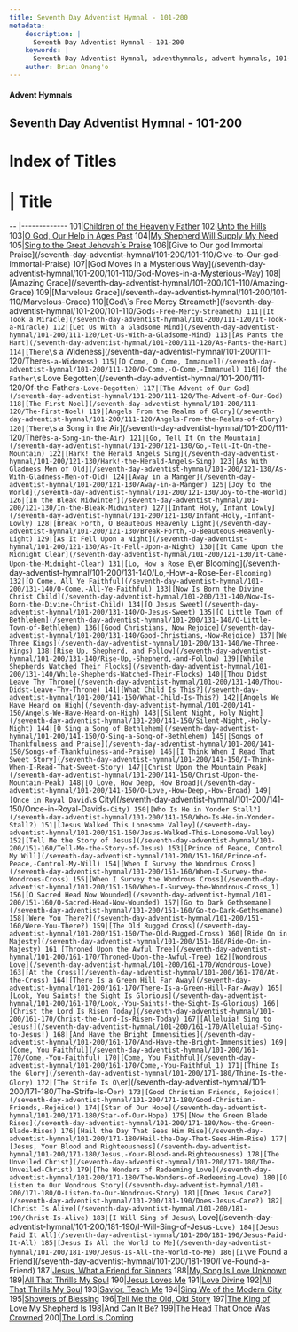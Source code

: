 ```yaml
---
title: Seventh Day Adventist Hymnal - 101-200
metadata:
    description: |
      Seventh Day Adventist Hymnal - 101-200
    keywords: |
      Seventh Day Adventist Hymnal, adventhymnals, advent hymnals, 101-200
    author: Brian Onang'o
---
```


#### Advent Hymnals
## Seventh Day Adventist Hymnal - 101-200

# Index of Titles
# | Title                        
-- |-------------
101|[Children of the Heavenly Father](/seventh-day-adventist-hymnal/101-200/101-110/Children-of-the-Heavenly-Father)
102|[Unto the Hills](/seventh-day-adventist-hymnal/101-200/101-110/Unto-the-Hills)
103|[O God, Our Help in Ages Past](/seventh-day-adventist-hymnal/101-200/101-110/O-God,-Our-Help-in-Ages-Past)
104|[My Shepherd Will Supply My Need](/seventh-day-adventist-hymnal/101-200/101-110/My-Shepherd-Will-Supply-My-Need)
105|[Sing to the Great Jehovah\`s Praise](/seventh-day-adventist-hymnal/101-200/101-110/Sing-to-the-Great-Jehovah`s-Praise)
106|[Give to Our god Immortal Praise](/seventh-day-adventist-hymnal/101-200/101-110/Give-to-Our-god-Immortal-Praise)
107|[God Moves in a Mysterious Way](/seventh-day-adventist-hymnal/101-200/101-110/God-Moves-in-a-Mysterious-Way)
108|[Amazing Grace](/seventh-day-adventist-hymnal/101-200/101-110/Amazing-Grace)
109|[Marvelous Grace](/seventh-day-adventist-hymnal/101-200/101-110/Marvelous-Grace)
110|[God\`s Free Mercy Streameth](/seventh-day-adventist-hymnal/101-200/101-110/God`s-Free-Mercy-Streameth)
111|[It Took a Miracle](/seventh-day-adventist-hymnal/101-200/111-120/It-Took-a-Miracle)
112|[Let Us With a Gladsome Mind](/seventh-day-adventist-hymnal/101-200/111-120/Let-Us-With-a-Gladsome-Mind)
113|[As Pants the Hart](/seventh-day-adventist-hymnal/101-200/111-120/As-Pants-the-Hart)
114|[There\`s a Wideness](/seventh-day-adventist-hymnal/101-200/111-120/There`s-a-Wideness)
115|[O Come, O Come, Immanuel](/seventh-day-adventist-hymnal/101-200/111-120/O-Come,-O-Come,-Immanuel)
116|[Of the Father\`s Love Begotten](/seventh-day-adventist-hymnal/101-200/111-120/Of-the-Father`s-Love-Begotten)
117|[The Advent of Our God](/seventh-day-adventist-hymnal/101-200/111-120/The-Advent-of-Our-God)
118|[The First Noel](/seventh-day-adventist-hymnal/101-200/111-120/The-First-Noel)
119|[Angels From the Realms of Glory](/seventh-day-adventist-hymnal/101-200/111-120/Angels-From-the-Realms-of-Glory)
120|[There\`s a Song in the Air](/seventh-day-adventist-hymnal/101-200/111-120/There`s-a-Song-in-the-Air)
121|[Go, Tell It On the Mountain](/seventh-day-adventist-hymnal/101-200/121-130/Go,-Tell-It-On-the-Mountain)
122|[Hark! the Herald Angels Sing](/seventh-day-adventist-hymnal/101-200/121-130/Hark!-the-Herald-Angels-Sing)
123|[As With Gladness Men of Old](/seventh-day-adventist-hymnal/101-200/121-130/As-With-Gladness-Men-of-Old)
124|[Away in a Manger](/seventh-day-adventist-hymnal/101-200/121-130/Away-in-a-Manger)
125|[Joy to the World](/seventh-day-adventist-hymnal/101-200/121-130/Joy-to-the-World)
126|[In the Bleak Midwinter](/seventh-day-adventist-hymnal/101-200/121-130/In-the-Bleak-Midwinter)
127|[Infant Holy, Infant Lowly](/seventh-day-adventist-hymnal/101-200/121-130/Infant-Holy,-Infant-Lowly)
128|[Break Forth, O Beauteous Heavenly Light](/seventh-day-adventist-hymnal/101-200/121-130/Break-Forth,-O-Beauteous-Heavenly-Light)
129|[As It Fell Upon a Night](/seventh-day-adventist-hymnal/101-200/121-130/As-It-Fell-Upon-a-Night)
130|[It Came Upon the Midnight Clear](/seventh-day-adventist-hymnal/101-200/121-130/It-Came-Upon-the-Midnight-Clear)
131|[Lo, How a Rose E\`er Blooming](/seventh-day-adventist-hymnal/101-200/131-140/Lo,-How-a-Rose-E`er-Blooming)
132|[O Come, All Ye Faithful](/seventh-day-adventist-hymnal/101-200/131-140/O-Come,-All-Ye-Faithful)
133|[Now Is Born the Divine Christ Child](/seventh-day-adventist-hymnal/101-200/131-140/Now-Is-Born-the-Divine-Christ-Child)
134|[O Jesus Sweet](/seventh-day-adventist-hymnal/101-200/131-140/O-Jesus-Sweet)
135|[O Little Town of Bethlehem](/seventh-day-adventist-hymnal/101-200/131-140/O-Little-Town-of-Bethlehem)
136|[Good Christians, Now Rejoice](/seventh-day-adventist-hymnal/101-200/131-140/Good-Christians,-Now-Rejoice)
137|[We Three Kings](/seventh-day-adventist-hymnal/101-200/131-140/We-Three-Kings)
138|[Rise Up, Shepherd, and Follow](/seventh-day-adventist-hymnal/101-200/131-140/Rise-Up,-Shepherd,-and-Follow)
139|[While Shepherds Watched Their Flocks](/seventh-day-adventist-hymnal/101-200/131-140/While-Shepherds-Watched-Their-Flocks)
140|[Thou Didst Leave Thy Throne](/seventh-day-adventist-hymnal/101-200/131-140/Thou-Didst-Leave-Thy-Throne)
141|[What Child Is This?](/seventh-day-adventist-hymnal/101-200/141-150/What-Child-Is-This?)
142|[Angels We Have Heard on High](/seventh-day-adventist-hymnal/101-200/141-150/Angels-We-Have-Heard-on-High)
143|[Silent Night, Holy Night](/seventh-day-adventist-hymnal/101-200/141-150/Silent-Night,-Holy-Night)
144|[O Sing a Song of Bethlehem](/seventh-day-adventist-hymnal/101-200/141-150/O-Sing-a-Song-of-Bethlehem)
145|[Songs of Thankfulness and Praise](/seventh-day-adventist-hymnal/101-200/141-150/Songs-of-Thankfulness-and-Praise)
146|[I Think When I Read That Sweet Story](/seventh-day-adventist-hymnal/101-200/141-150/I-Think-When-I-Read-That-Sweet-Story)
147|[Christ Upon the Mountain Peak](/seventh-day-adventist-hymnal/101-200/141-150/Christ-Upon-the-Mountain-Peak)
148|[O Love, How Deep, How Broad](/seventh-day-adventist-hymnal/101-200/141-150/O-Love,-How-Deep,-How-Broad)
149|[Once in Royal David\`s City](/seventh-day-adventist-hymnal/101-200/141-150/Once-in-Royal-David`s-City)
150|[Who Is He in Yonder Stall?](/seventh-day-adventist-hymnal/101-200/141-150/Who-Is-He-in-Yonder-Stall?)
151|[Jesus Walked This Lonesome Valley](/seventh-day-adventist-hymnal/101-200/151-160/Jesus-Walked-This-Lonesome-Valley)
152|[Tell Me the Story of Jesus](/seventh-day-adventist-hymnal/101-200/151-160/Tell-Me-the-Story-of-Jesus)
153|[Prince of Peace, Control My Will](/seventh-day-adventist-hymnal/101-200/151-160/Prince-of-Peace,-Control-My-Will)
154|[When I Survey the Wondrous Cross](/seventh-day-adventist-hymnal/101-200/151-160/When-I-Survey-the-Wondrous-Cross)
155|[When I Survey the Wondrous Cross](/seventh-day-adventist-hymnal/101-200/151-160/When-I-Survey-the-Wondrous-Cross_1)
156|[O Sacred Head Now Wounded](/seventh-day-adventist-hymnal/101-200/151-160/O-Sacred-Head-Now-Wounded)
157|[Go to Dark Gethsemane](/seventh-day-adventist-hymnal/101-200/151-160/Go-to-Dark-Gethsemane)
158|[Were You There?](/seventh-day-adventist-hymnal/101-200/151-160/Were-You-There?)
159|[The Old Rugged Cross](/seventh-day-adventist-hymnal/101-200/151-160/The-Old-Rugged-Cross)
160|[Ride On in Majesty](/seventh-day-adventist-hymnal/101-200/151-160/Ride-On-in-Majesty)
161|[Throned Upon the Awful Tree](/seventh-day-adventist-hymnal/101-200/161-170/Throned-Upon-the-Awful-Tree)
162|[Wondrous Love](/seventh-day-adventist-hymnal/101-200/161-170/Wondrous-Love)
163|[At the Cross](/seventh-day-adventist-hymnal/101-200/161-170/At-the-Cross)
164|[There Is a Green Hill Far Away](/seventh-day-adventist-hymnal/101-200/161-170/There-Is-a-Green-Hill-Far-Away)
165|[Look, You Saints! the Sight Is Glorious](/seventh-day-adventist-hymnal/101-200/161-170/Look,-You-Saints!-the-Sight-Is-Glorious)
166|[Christ the Lord Is Risen Today](/seventh-day-adventist-hymnal/101-200/161-170/Christ-the-Lord-Is-Risen-Today)
167|[Alleluia! Sing to Jesus!](/seventh-day-adventist-hymnal/101-200/161-170/Alleluia!-Sing-to-Jesus!)
168|[And Have the Bright Immensities](/seventh-day-adventist-hymnal/101-200/161-170/And-Have-the-Bright-Immensities)
169|[Come, You Faithful](/seventh-day-adventist-hymnal/101-200/161-170/Come,-You-Faithful)
170|[Come, You Faithful](/seventh-day-adventist-hymnal/101-200/161-170/Come,-You-Faithful_1)
171|[Thine Is the Glory](/seventh-day-adventist-hymnal/101-200/171-180/Thine-Is-the-Glory)
172|[The Strife Is O\`er](/seventh-day-adventist-hymnal/101-200/171-180/The-Strife-Is-O`er)
173|[Good Christian Friends, Rejoice!](/seventh-day-adventist-hymnal/101-200/171-180/Good-Christian-Friends,-Rejoice!)
174|[Star of Our Hope](/seventh-day-adventist-hymnal/101-200/171-180/Star-of-Our-Hope)
175|[Now the Green Blade Rises](/seventh-day-adventist-hymnal/101-200/171-180/Now-the-Green-Blade-Rises)
176|[Hail the Day That Sees Him Rise](/seventh-day-adventist-hymnal/101-200/171-180/Hail-the-Day-That-Sees-Him-Rise)
177|[Jesus, Your Blood and Righteousness](/seventh-day-adventist-hymnal/101-200/171-180/Jesus,-Your-Blood-and-Righteousness)
178|[The Unveiled Christ](/seventh-day-adventist-hymnal/101-200/171-180/The-Unveiled-Christ)
179|[The Wonders of Redeeming Love](/seventh-day-adventist-hymnal/101-200/171-180/The-Wonders-of-Redeeming-Love)
180|[O Listen to Our Wondrous Story](/seventh-day-adventist-hymnal/101-200/171-180/O-Listen-to-Our-Wondrous-Story)
181|[Does Jesus Care?](/seventh-day-adventist-hymnal/101-200/181-190/Does-Jesus-Care?)
182|[Christ Is Alive](/seventh-day-adventist-hymnal/101-200/181-190/Christ-Is-Alive)
183|[I Will Sing of Jesus\` Love](/seventh-day-adventist-hymnal/101-200/181-190/I-Will-Sing-of-Jesus`-Love)
184|[Jesus Paid It All](/seventh-day-adventist-hymnal/101-200/181-190/Jesus-Paid-It-All)
185|[Jesus Is All the World to Me](/seventh-day-adventist-hymnal/101-200/181-190/Jesus-Is-All-the-World-to-Me)
186|[I\`ve Found a Friend](/seventh-day-adventist-hymnal/101-200/181-190/I`ve-Found-a-Friend)
187|[Jesus, What a Friend for Sinners](/seventh-day-adventist-hymnal/101-200/181-190/Jesus,-What-a-Friend-for-Sinners)
188|[My Song Is Love Unknown](/seventh-day-adventist-hymnal/101-200/181-190/My-Song-Is-Love-Unknown)
189|[All That Thrills My Soul](/seventh-day-adventist-hymnal/101-200/181-190/All-That-Thrills-My-Soul)
190|[Jesus Loves Me](/seventh-day-adventist-hymnal/101-200/181-190/Jesus-Loves-Me)
191|[Love Divine](/seventh-day-adventist-hymnal/101-200/191-200/Love-Divine)
192|[All That Thrills My Soul](/seventh-day-adventist-hymnal/101-200/191-200/All-That-Thrills-My-Soul_1)
193|[Savior, Teach Me](/seventh-day-adventist-hymnal/101-200/191-200/Savior,-Teach-Me)
194|[Sing We of the Modern City](/seventh-day-adventist-hymnal/101-200/191-200/Sing-We-of-the-Modern-City)
195|[Showers of Blessing](/seventh-day-adventist-hymnal/101-200/191-200/Showers-of-Blessing)
196|[Tell Me the Old, Old Story](/seventh-day-adventist-hymnal/101-200/191-200/Tell-Me-the-Old,-Old-Story)
197|[The King of Love My Shepherd Is](/seventh-day-adventist-hymnal/101-200/191-200/The-King-of-Love-My-Shepherd-Is)
198|[And Can It Be?](/seventh-day-adventist-hymnal/101-200/191-200/And-Can-It-Be?)
199|[The Head That Once Was Crowned](/seventh-day-adventist-hymnal/101-200/191-200/The-Head-That-Once-Was-Crowned)
200|[The Lord Is Coming](/seventh-day-adventist-hymnal/101-200/191-200/The-Lord-Is-Coming)
